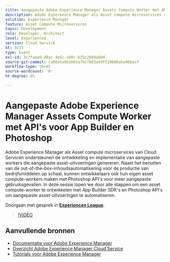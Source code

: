 ```yaml
---
title: Aangepaste Adobe Experience Manager Assets Compute Worker met API's voor App Builder en Photoshop
description: Adobe Experience Manager als Asset compute microservices van Cloud Servicen ondersteunen de ontwikkeling en implementatie van aangepaste workers die aangepaste asset-uitvoeringen genereren. Naast het benutten van de out-of-the-box-inhoudsautomatisering voor de productie van bedrijfsmiddelen op schaal, kunnen ontwikkelaars ook hun eigen asset compute-workers maken met Photoshop API's voor meer aangepaste gebruiksgevallen. In deze sessie lopen we door alle stappen om een asset compute-worker te ontwikkelen met App Builder SDK's en Photoshop API's om aangepaste asset-uitvoeringen te automatiseren.
solution: Experience Manager
feature: Asset Compute Microservices
topic: Development
role: Developer, Architect
level: Experienced
version: Cloud Service
kt: 9217
type: Event
exl-id: 3c7faae0-d8ac-4a5c-ab0c-b25c2694a9dd
source-git-commit: ca06e5a8b1602a7bcfb83a43f529680a5a96bacf
workflow-type: tm+mt
source-wordcount: '0'
ht-degree: 0%

---
```


# Aangepaste Adobe Experience Manager Assets Compute Worker met API&#39;s voor App Builder en Photoshop

Adobe Experience Manager als Asset compute microservices van Cloud Servicen ondersteunen de ontwikkeling en implementatie van aangepaste workers die aangepaste asset-uitvoeringen genereren. Naast het benutten van de out-of-the-box-inhoudsautomatisering voor de productie van bedrijfsmiddelen op schaal, kunnen ontwikkelaars ook hun eigen asset compute-workers maken met Photoshop API&#39;s voor meer aangepaste gebruiksgevallen. In deze sessie lopen we door alle stappen om een asset compute-worker te ontwikkelen met App Builder SDK&#39;s en Photoshop API&#39;s om aangepaste asset-uitvoeringen te automatiseren.

Doorgaan met gesprek in **[Experiencen League](https://adobe.ly/3F6f5sG)**.

>[!VIDEO](https://video.tv.adobe.com/v/337769/?quality=12&learn=on&hidetitle=true)

## Aanvullende bronnen

- [Documentatie voor Adobe Experience Manager ](https://experienceleague.adobe.com/docs/experience-manager-cloud-service.html)
- [Overzicht Adobe Experience Manager Cloud Service](https://experienceleague.adobe.com/docs/experience-manager-cloud-service/overview/home.html)
- [Tutorials voor Adobe Experience Manager](https://experienceleague.adobe.com/docs/experience-manager-tutorials.html)
